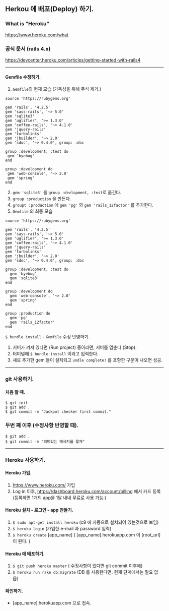 ## Herkou 에 배포(Deploy) 하기.

### What is "Heroku"
https://www.heroku.com/what

### 공식 문서 (rails 4.x)
https://devcenter.heroku.com/articles/getting-started-with-rails4

***

#### Gemfile 수정하기.

1. `Gemfile`의 현재 모습 (가독성을 위해 주석 제거.)

```
source 'https://rubygems.org'

gem 'rails', '4.2.5'
gem 'sass-rails', '~> 5.0'
gem 'sqlite3'
gem 'uglifier', '>= 1.3.0'
gem 'coffee-rails', '~> 4.1.0'
gem 'jquery-rails'
gem 'turbolinks'
gem 'jbuilder', '~> 2.0'
gem 'sdoc', '~> 0.4.0', group: :doc

group :development, :test do
 gem 'byebug'
end

group :development do
 gem 'web-console', '~> 2.0'
 gem 'spring'
end
```

2. `gem 'sqlite3'` 를 `group :devlopment, :test`로 옮긴다.
3. `group :production` 을 만든다.
4. `groupt :production` 에 `gem 'pg'` 와 `gem 'rails_12factor'` 를 추가한다.
5. `Gemfile` 의 최종 모습

```
source 'https://rubygems.org'

gem 'rails', '4.2.5'
gem 'sass-rails', '~> 5.0'
gem 'uglifier', '>= 1.3.0'
gem 'coffee-rails', '~> 4.1.0'
gem 'jquery-rails'
gem 'turbolinks'
gem 'jbuilder', '~> 2.0'
gem 'sdoc', '~> 0.4.0', group: :doc

group :development, :test do
  gem 'byebug'
  gem 'sqlite3'
end

group :development do
  gem 'web-console', '~> 2.0'
  gem 'spring'
end

group :production do
  gem 'pg'
  gem 'rails_12factor'
end
```
`$ bundle install` **-** `Gemfile` 수정 반영하기.

1. 서버가 켜져 있다면 (Run project) 중이라면, 서버를 멈춘다 (Stop).
2. 터미널에 `$ bundle install` 이라고 입력한다.
3. 새로 추가한 gem 들이 설치되고 `undle complete!` 를 포함한 구문이 나오면 성공.

***

### git 사용하기.

#### 처음 할 때.

```
$ git init
$ git add .
$ git commit -m "Jackpot checker first commit."
```

### 두번 째 이후 (수정사항 반영할 때).

```
$ git add .
$ git commit -m "의미있는 메세지를 짧게"
```

***

### Heroku 사용하기.

#### Heroku 가입.

1. https://www.heroku.com/ 가입
2. Log in 이후, https://dashboard.heroku.com/account/billing 에서 카드 등록 (등록하면 1개의 app을 1달 내내 무료로 사용 가능.)

#### Heroku 설치 - 로그인 - app 만들기.

1. `$ sudo apt-get install heroku` (c9 에 자동으로 설치되어 있는것으로 보임)
2. `$ heroku login` (가입한 e-mail 과 password 입력)
3. `$ heroku create` [app_name] ( [app_name].herokuapp.com 이 [root_url] 이 된다. )

#### Heroku 에 배포하기.

1. `$ git push heroku master` ( 수정사항이 있다면 git commit 이후에)
2. `$ heroku run rake db:migrate` (DB 를 사용한다면. 현재 단계에서는 필요 없음)

#### 확인하기.

- [app_name].herokuapp.com 으로 접속.
